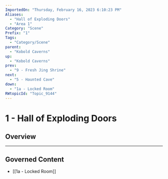 ```yaml
---
ImportedOn: "Thursday, February 16, 2023 6:10:23 PM"
Aliases:
  - "Hall of Exploding Doors"
  - "Area 1"
Category: "Scene"
Prefix: "1"
Tags:
  - "Category/Scene"
parent:
  - "Kobold Caverns"
up:
  - "Kobold Caverns"
prev:
  - "9 - Fresh Jing Shrine"
next:
  - "5 - Haunted Cave"
down:
  - "1a - Locked Room"
RWtopicId: "Topic_9144"
---
```

# 1 - Hall of Exploding Doors
## Overview
---
## Governed Content
- [[1a - Locked Room]]

